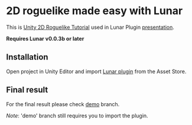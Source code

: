 # 2D roguelike made easy with Lunar

This is [Unity 2D Roguelike Tutorial](https://unity3d.com/learn/tutorials/projects/2d-roguelike-tutorial) used in Lunar Plugin [presentation](http://www.meetup.com/Seattle-Unity3D/events/224052872/).  

**Requires Lunar v0.0.3b or later**

## Installation

Open project in Unity Editor and import [Lunar plugin](https://goo.gl/xo5IIf) from the Asset Store.

## Final result

For the final result please check [demo](https://github.com/SpaceMadness/unity-tutorial-2d-roguelike/tree/demo) branch.  
  
_Note_: 'demo' branch still requires you to import the plugin.

